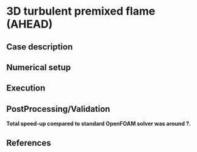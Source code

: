 # 3D turbulent premixed flame (AHEAD)



## Case description



## Numerical setup


## Execution



## PostProcessing/Validation



**Total speed-up compared to standard OpenFOAM solver was around ?.**

## References


